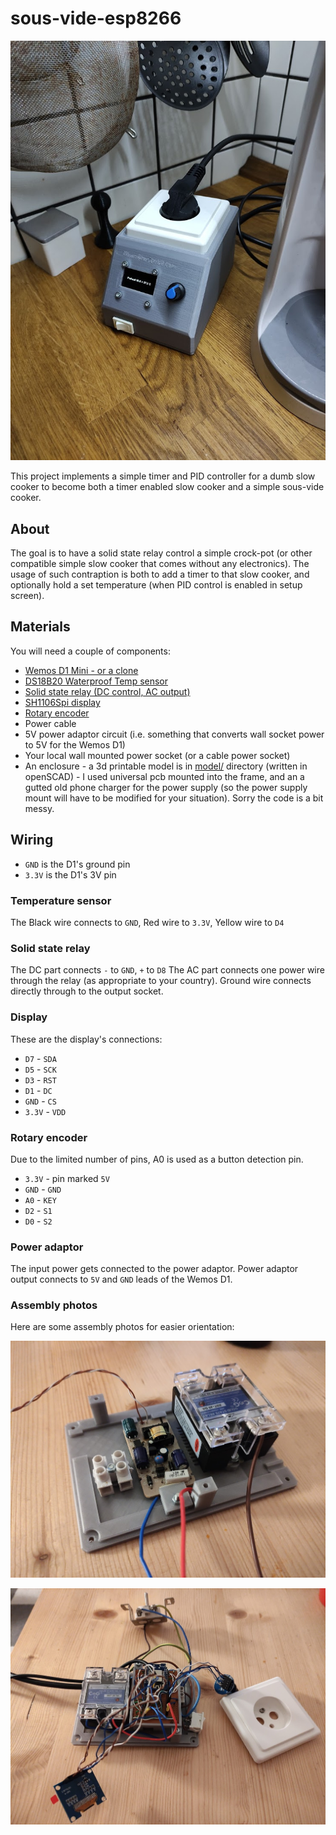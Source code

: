 # sous-vide-esp8266

![](photos/built.jpg)

This project implements a simple timer and PID controller for a dumb slow cooker to become both a timer enabled slow cooker and a simple sous-vide cooker.

## About

The goal is to have a solid state relay control a simple crock-pot (or other compatible simple slow cooker that comes without any electronics). The usage of such contraption is both to add a timer to that slow cooker, and optionally hold a set temperature (when PID control is enabled in setup screen).

## Materials

You will need a couple of components:
 * [Wemos D1 Mini - or a clone](https://www.aliexpress.com/item/32681374223.html?spm=a2g0s.9042311.0.0.36504c4dLBnw4e)
 * [DS18B20 Waterproof Temp sensor](https://www.aliexpress.com/item/32305869288.html?spm=a2g0s.9042311.0.0.36504c4dLBnw4e)
 * [Solid state relay (DC control, AC output)](https://www.aliexpress.com/item/4000045425145.html?spm=a2g0s.9042311.0.0.36504c4dLBnw4e)
 * [SH1106Spi display](https://www.aliexpress.com/item/32844104782.html?spm=a2g0s.9042311.0.0.27424c4d58Iwcy)
 * [Rotary encoder](https://www.aliexpress.com/item/32915420023.html?spm=a2g0s.9042311.0.0.27424c4d58Iwcy)
 * Power cable
 * 5V power adaptor circuit (i.e. something that converts wall socket power to 5V for the Wemos D1)
 * Your local wall mounted power socket (or a cable power socket)
 * An enclosure - a 3d printable model is in [model/](model/) directory (written in openSCAD) - I used universal pcb mounted into the frame, and an a gutted old phone charger for the power supply (so the power supply mount will have to be modified for your situation). Sorry the code is a bit messy.

## Wiring

- `GND` is the D1's ground pin
- `3.3V` is the D1's 3V pin

### Temperature sensor

The Black wire connects to `GND`, Red wire to `3.3V`, Yellow wire to `D4`

### Solid state relay

The DC part connects `-` to `GND`,  `+` to `D8`
The AC part connects one power wire through the relay (as appropriate to your country). Ground wire connects directly through to the output socket.

### Display

These are the display's connections:

 * `D7` - `SDA`
 * `D5` - `SCK`
 * `D3` - `RST`
 * `D1` - `DC`
 * `GND` - `CS`
 * `3.3V` - `VDD`

### Rotary encoder

Due to the limited number of pins, A0 is used as a button detection pin.

 * `3.3V` - pin marked `5V`
 * `GND` - `GND`
 * `A0` - `KEY`
 * `D2` - `S1`
 * `D0` - `S2`


 ### Power adaptor

 The input power gets connected to the power adaptor.
 Power adaptor output connects to `5V` and `GND` leads of the Wemos D1.

### Assembly photos

 Here are some assembly photos for easier orientation:
 
 ![](photos/base.jpg)
 
 ![](photos/internals.jpg)
